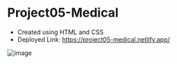 # Project05-Medical

- Created using HTML and CSS
- Deployed Link: https://project05-medical.netlify.app/

![image](https://user-images.githubusercontent.com/48837703/217916436-4332544a-c763-42a1-ae92-987488906724.png)
